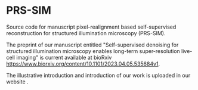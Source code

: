 # PRS-SIM
Source code for manuscript pixel-realignment based self-supervised reconstruction for structured illumination microscopy (PRS-SIM).

The preprint of our manuscript entitled "Self-supervised denoising for structured illumination microscopy enables long-term super-resolution live-cell imaging" is current available at bioRxiv https://www.biorxiv.org/content/10.1101/2023.04.05.535684v1.

The illustrative introduction and introduction of our work is uploaded in our website .


